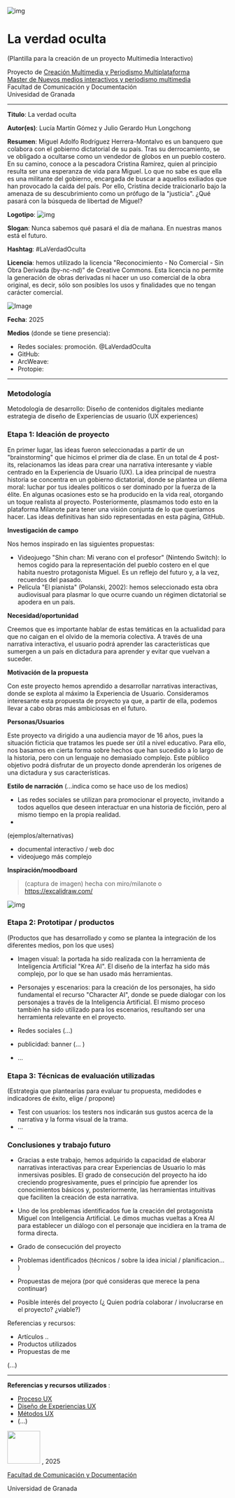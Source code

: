 ![img](Logo.png)
# La verdad oculta

(Plantilla para la creación de un proyecto Multimedia Interactivo)

Proyecto de [Creación Multimedia y Periodismo Multiplataforma](https://github.com/mgea/PeriodismoMultimedia) <br>
[Master de Nuevos medios interactivos y periodismo multimedia](https://masteres.ugr.es/newmedia-periodismo-multimedia/) <br>
Facultad de Comunicación y Documentación <br>
Univesidad de Granada  

----

**Titulo**: La verdad oculta

**Autor(es)**: Lucía Martín Gómez y Julio Gerardo Hun Longchong

**Resumen**: Miguel Adolfo Rodríguez Herrera-Montalvo es un banquero que colabora con el gobierno dictatorial de su país. Tras su derrocamiento, se ve obligado a ocultarse como un vendedor de globos en un pueblo costero. En su camino, conoce a la pescadora Cristina Ramírez, quien al principio resulta ser una esperanza de vida para Miguel. Lo que no sabe es que ella es una militante del gobierno, encargada de buscar a aquellos exiliados que han provocado la caída del país. Por ello, Cristina decide traicionarlo bajo la amenaza de su descubrimiento como un prófugo de la "justicia". ¿Qué pasará con la búsqueda de libertad de Miguel?

**Logotipo**: ![img](Logotipo.png)

**Slogan**: Nunca sabemos qué pasará el día de mañana. En nuestras manos está el futuro.

**Hashtag**: #LaVerdadOculta

**Licencia**: hemos utilizado la licencia "Reconocimiento - No Comercial - Sin Obra Derivada (by-nc-nd)" de Creative Commons. Esta licencia no permite la generación de obras derivadas ni hacer un uso comercial de la obra original, es decir, sólo son posibles los usos y finalidades que no tengan carácter comercial.

![Image](https://github.com/user-attachments/assets/d51477be-266a-4e55-bcac-d0adea968411)

**Fecha**: 2025

**Medios** (donde se tiene presencia): 

* Redes sociales: promoción. @LaVerdadOculta
* GitHub:
* ArcWeave:
* Protopie:

--- 

### Metodología

Metodología de desarrollo: Diseño de contenidos digitales mediante estrategia de diseño de Experiencias de usuario (UX experiences) 

### Etapa 1: Ideación de proyecto 

En primer lugar, las ideas fueron seleccionadas a partir de un "brainstorming" que hicimos el primer día de clase. En un total de 4 post-its, relacionamos las ideas para crear una narrativa interesante y viable centrado en la Experiencia de Usuario (UX). La idea principal de nuestra historia se concentra en un gobierno dictatorial, donde se plantea un dilema moral: luchar por tus ideales políticos o ser dominado por la fuerza de la élite. En algunas ocasiones esto se ha producido en la vida real, otorgando un toque realista al proyecto.
Posteriormente, plasmamos todo esto en la plataforma Milanote para tener una visión conjunta de lo que queríamos hacer. Las ideas definitivas han sido representadas en esta página, GitHub.

**Investigación de campo**

Nos hemos inspirado en las siguientes propuestas:
* Videojuego "Shin chan: Mi verano con el profesor" (Nintendo Switch): lo hemos cogido para la representación del pueblo costero en el que habita nuestro protagonista Miguel. Es un reflejo del futuro y, a la vez, recuerdos del pasado.
* Película "El pianista" (Polanski, 2002): hemos seleccionado esta obra audiovisual para plasmar lo que ocurre cuando un régimen dictatorial se apodera en un país.

**Necesidad/oportunidad** 

Creemos que es importante hablar de estas temáticas en la actualidad para que no caigan en el olvido de la memoria colectiva. A través de una narrativa interactiva, el usuario podrá aprender las características que sumergen a un país en dictadura para aprender y evitar que vuelvan a suceder.

**Motivación de la propuesta**

Con este proyecto hemos aprendido a desarrollar narrativas interactivas, donde se explota al máximo la Experiencia de Usuario. Consideramos interesante esta propuesta de proyecto ya que, a partir de ella, podemos llevar a cabo obras más ambiciosas en el futuro.

**Personas/Usuarios** 

Este proyecto va dirigido a una audiencia mayor de 16 años, pues la situación ficticia que tratamos les puede ser útil a nivel educativo. Para ello, nos basamos en cierta forma sobre hechos que han sucedido a lo largo de la historia, pero con un lenguaje no demasiado complejo. Este público objetivo podrá disfrutar de un proyecto donde aprenderán los orígenes de una dictadura y sus características.

**Estilo de narración**  (...indica como se hace uso de los medios) 

* Las redes sociales se utilizan para promocionar el proyecto, invitando a todos aquellos que deseen interactuar en una historia de ficción, pero al mismo tiempo en la propia realidad.
* 

(ejemplos/alternativas) 
* documental interactivo / web doc
* videojuego más complejo

**Inspiración/moodboard**

> (captura de imagen) hecha con miro/milanote o https://excalidraw.com/

![img](Moodboard.png)

### Etapa 2: Prototipar / productos 

(Productos que has desarrollado y como se plantea la integración de los diferentes medios, pon los que uses) 

* Imagen visual: la portada ha sido realizada con la herramienta de Inteligencia Artificial "Krea AI". El diseño de la interfaz ha sido más complejo, por lo que se han usado más herramientas.

* Personajes y escenarios: para la creación de los personajes, ha sido fundamental el recurso "Character AI", donde se puede dialogar con los personajes a través de la Inteligencia Artificial. El mismo proceso también ha sido utilizado para los escenarios, resultando ser una herramienta relevante en el proyecto.

* Redes sociales (...) 

* publicidad: banner (... ) 

* ...

### Etapa 3: Técnicas de evaluación utilizadas

(Estrategia que plantearías para evaluar tu propuesta, medidodes e indicadores de éxito, elige / propone) 

* Test con usuarios: los testers nos indicarán sus gustos acerca de la narrativa y la forma visual de la trama.
* ... 





### Conclusiones y trabajo futuro

* Gracias a este trabajo, hemos adquirido la capacidad de elaborar narrativas interactivas para crear Experiencias de Usuario lo más inmersivas posibles. El grado de consecución del proyecto ha ido creciendo progresivamente, pues el principio fue aprender los conocimientos básicos y, posteriormente, las herramientas intuitivas que faciliten la creación de esta narrativa.
* Uno de los problemas identificados fue la creación del protagonista Miguel con Inteligencia Artificial. Le dimos muchas vueltas a Krea AI para establecer un diálogo con el personaje que incidiera en la trama de forma directa.


* Grado de consecución del proyecto 
* Problemas identificados  (técnicos / sobre la idea inicial / planificacion… ) 
* Propuestas de mejora (por qué consideras que merece la pena continuar)
* Posible interés del proyecto (¿ Quien podría  colaborar / involucrarse en el proyecto? ¿viable?)


Referencias y recursos: 

* Artículos ..  
* Productos utilizados  
* Propuestas de me

(...)






----

**Referencias y recursos utilizados** :

* [Proceso UX](https://uxmastery.com/resources/process/)
* [Diseño de Experiencias UX](http://www.nosolousabilidad.com/articulos/uxd.htm) 
* [Métodos UX](https://mgea.github.io/UX-DIU-Checklist/index.html) 
* (...) 



<img src="https://mirrors.creativecommons.org/presskit/buttons/88x31/png/by-nc-sa.png"  width="75" > , 2025

[Facultad de Comunicación y Documentación](http://fcd.ugr.es)

Universidad de Granada











